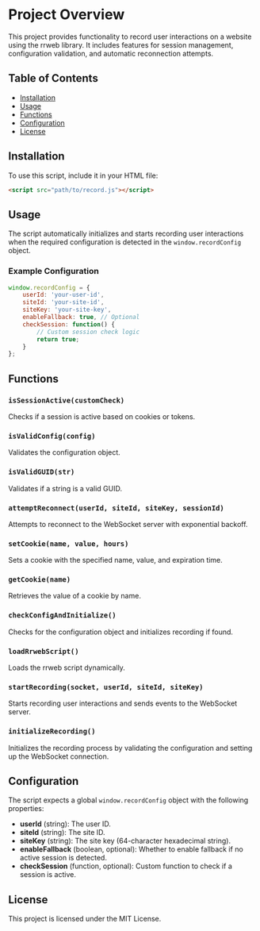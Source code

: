 
# Project Overview

This project provides functionality to record user interactions on a website using the rrweb library. It includes features for session management, configuration validation, and automatic reconnection attempts.

## Table of Contents
- [Installation](#installation)
- [Usage](#usage)
- [Functions](#functions)
- [Configuration](#configuration)
- [License](#license)

## Installation

To use this script, include it in your HTML file:

```html
<script src="path/to/record.js"></script>
```

## Usage

The script automatically initializes and starts recording user interactions when the required configuration is detected in the `window.recordConfig` object.

### Example Configuration

```javascript
window.recordConfig = {
    userId: 'your-user-id',
    siteId: 'your-site-id',
    siteKey: 'your-site-key',
    enableFallback: true, // Optional
    checkSession: function() {
        // Custom session check logic
        return true;
    }
};
```

## Functions

### `isSessionActive(customCheck)`
Checks if a session is active based on cookies or tokens.

### `isValidConfig(config)`
Validates the configuration object.

### `isValidGUID(str)`
Validates if a string is a valid GUID.

### `attemptReconnect(userId, siteId, siteKey, sessionId)`
Attempts to reconnect to the WebSocket server with exponential backoff.

### `setCookie(name, value, hours)`
Sets a cookie with the specified name, value, and expiration time.

### `getCookie(name)`
Retrieves the value of a cookie by name.

### `checkConfigAndInitialize()`
Checks for the configuration object and initializes recording if found.

### `loadRrwebScript()`
Loads the rrweb script dynamically.

### `startRecording(socket, userId, siteId, siteKey)`
Starts recording user interactions and sends events to the WebSocket server.

### `initializeRecording()`
Initializes the recording process by validating the configuration and setting up the WebSocket connection.

## Configuration

The script expects a global `window.recordConfig` object with the following properties:

- **userId** (string): The user ID.
- **siteId** (string): The site ID.
- **siteKey** (string): The site key (64-character hexadecimal string).
- **enableFallback** (boolean, optional): Whether to enable fallback if no active session is detected.
- **checkSession** (function, optional): Custom function to check if a session is active.

## License

This project is licensed under the MIT License.
